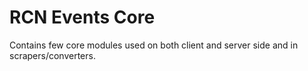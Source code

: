 # RCN Events Core
Contains few core modules used on both client and server side and in scrapers/converters.
